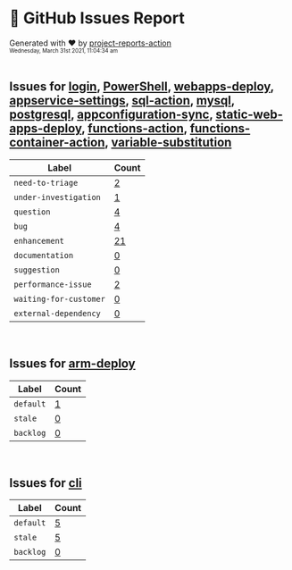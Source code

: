 # :crystal_ball: GitHub Issues Report  
  
Generated with :heart: by [project-reports-action](https://github.com/bryanmacfarlane/project-reports-action)  
<sub><sup>Wednesday, March 31st 2021, 11:04:34 am</sup></sub>  
  &nbsp;  
## Issues for [login](https://github.com/azure/login), [PowerShell](https://github.com/azure/PowerShell), [webapps-deploy](https://github.com/azure/webapps-deploy), [appservice-settings](https://github.com/azure/appservice-settings), [sql-action](https://github.com/azure/sql-action), [mysql](https://github.com/Azure/mysql), [postgresql](https://github.com/Azure/postgresql), [appconfiguration-sync](https://github.com/azure/appconfiguration-sync), [static-web-apps-deploy](https://github.com/azure/static-web-apps-deploy), [functions-action](https://github.com/azure/functions-action), [functions-container-action](https://github.com/azure/functions-container-action), [variable-substitution](https://github.com/Microsoft/variable-substitution)
| Label                  | Count                                                |
| ---------------------- | ---------------------------------------------------- |
| `need-to-triage`       | [2](./issues-need-to-triage-1617168877.847.md)       |
| `under-investigation`  | [1](./issues-under-investigation-1617168877.847.md)  |
| `question`             | [4](./issues-question-1617168877.847.md)             |
| `bug`                  | [4](./issues-bug-1617168877.847.md)                  |
| `enhancement`          | [21](./issues-enhancement-1617168877.847.md)         |
| `documentation`        | [0](./issues-documentation-1617168877.847.md)        |
| `suggestion`           | [0](./issues-suggestion-1617168877.847.md)           |
| `performance-issue`    | [2](./issues-performance-issue-1617168877.847.md)    |
| `waiting-for-customer` | [0](./issues-waiting-for-customer-1617168877.847.md) |
| `external-dependency`  | [0](./issues-external-dependency-1617168877.847.md)  |
&nbsp;  
## Issues for [arm-deploy](https://github.com/Azure/arm-deploy)
| Label     | Count                                   |
| --------- | --------------------------------------- |
| `default` | [1](./issues-default-1617168878.205.md) |
| `stale`   | [0](./issues-stale-1617168878.205.md)   |
| `backlog` | [0](./issues-backlog-1617168878.205.md) |
&nbsp;  
## Issues for [cli](https://github.com/Azure/cli)
| Label     | Count                                   |
| --------- | --------------------------------------- |
| `default` | [5](./issues-default-1617168878.476.md) |
| `stale`   | [5](./issues-stale-1617168878.476.md)   |
| `backlog` | [0](./issues-backlog-1617168878.476.md) |
